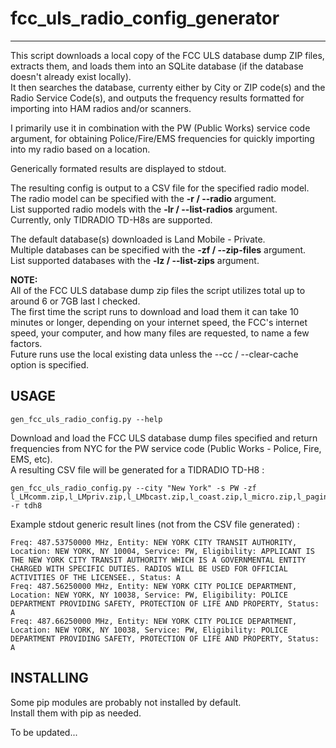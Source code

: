 # fcc_uls_radio_config_generator
--------------

This script downloads a local copy of the FCC ULS database dump ZIP files, extracts them, and loads them 
into an SQLite database (if the database doesn't already exist locally).\
It then searches the database, currenty either by City or ZIP code(s) and the Radio Service Code(s), and outputs the frequency results formatted for importing into HAM radios and/or scanners.

I primarily use it in combination with the PW (Public Works) service code argument, for obtaining Police/Fire/EMS frequencies for quickly importing into my radio based on a location. 

Generically formated results are displayed to stdout.

The resulting config is output to a CSV file for the specified radio model.\
The radio model can be specified with the **-r / --radio** argument.\
List supported radio models with the **-lr / --list-radios** argument.\
Currently, only TIDRADIO TD-H8s are supported.

The default database(s) downloaded is Land Mobile - Private.\
Multiple databases can be specified with the **-zf / --zip-files** argument.\
List supported databases with the **-lz / --list-zips** argument.

**NOTE:**\
  All of the FCC ULS database dump zip files the script utilizes total up to around 6 or 7GB last I checked.\
  The first time the script runs to download and load them it can take 10 minutes or longer, depending on your internet speed, the FCC's internet speed, your computer, and how many files are requested, to name a few factors.\
  Future runs use the local existing data unless the --cc / --clear-cache option is specified.

USAGE
-----
    gen_fcc_uls_radio_config.py --help

Download and load the FCC ULS database dump files specified and return frequencies from NYC for the PW service code (Public Works - Police, Fire, EMS, etc).\
A resulting CSV file will be generated for a TIDRADIO TD-H8 : 

    gen_fcc_uls_radio_config.py --city "New York" -s PW -zf l_LMcomm.zip,l_LMpriv.zip,l_LMbcast.zip,l_coast.zip,l_micro.zip,l_paging.zip -r tdh8

Example stdout generic result lines (not from the CSV file generated) :

	Freq: 487.53750000 MHz, Entity: NEW YORK CITY TRANSIT AUTHORITY, Location: NEW YORK, NY 10004, Service: PW, Eligibility: APPLICANT IS THE NEW YORK CITY TRANSIT AUTHORITY WHICH IS A GOVERNMENTAL ENTITY CHARGED WITH SPECIFIC DUTIES. RADIOS WILL BE USED FOR OFFICIAL ACTIVITIES OF THE LICENSEE., Status: A
	Freq: 487.56250000 MHz, Entity: NEW YORK CITY POLICE DEPARTMENT, Location: NEW YORK, NY 10038, Service: PW, Eligibility: POLICE DEPARTMENT PROVIDING SAFETY, PROTECTION OF LIFE AND PROPERTY, Status: A
	Freq: 487.66250000 MHz, Entity: NEW YORK CITY POLICE DEPARTMENT, Location: NEW YORK, NY 10038, Service: PW, Eligibility: POLICE DEPARTMENT PROVIDING SAFETY, PROTECTION OF LIFE AND PROPERTY, Status: A

INSTALLING
-----------------------

Some pip modules are probably not installed by default.\
Install them with pip as needed.

To be updated...
